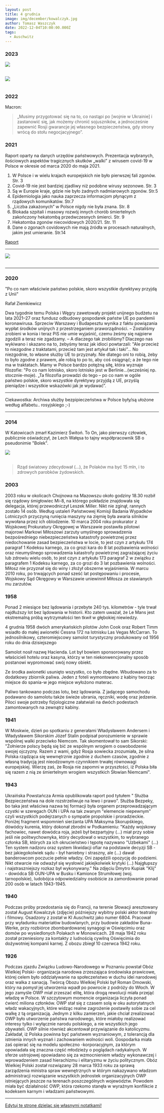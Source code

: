 ```yaml
---
layout: post
title: 4 grudnia
image: img/december/kowalczyk.jpg
author: Tomasz Waszczyk
date: 2022-12-04T10:00:00.000Z
tags:
  - Auschwitz
---
```


### 2023

<img src="./img/december/glapinski.jpeg"><br><br>

<img src="./img/december/us-debt.jpeg"><br><br>

### 2022

Macron:

> „Musimy przygotować się na to, co nastąpi po [wojnie w Ukrainie] i zastanowić się, jak możemy chronić sojuszników, a jednocześnie zapewnić Rosji gwarancje jej własnego bezpieczeństwa, gdy strony wrócą do stołu negocjacyjnego”.

### 2021

Raport oparty na danych urzędów państwowych. Prezentacja wybranych, ilościowych aspektów tragicznych skutków „walki” z wirusem covid-19 w Polsce w okresie od marca 2020 do maja 2021.

1. W Polsce i w wielu krajach europejskich nie było pierwszej fali zgonów. Str. 3
2. Covid-19 nie jest bardziej zjadliwy niż podobne wirusy sezonowe. Str. 3
3. Są w Europie kraje, gdzie nie było żadnych nadmiarowych zgonów. Str.5
4. Epidemiologia jako nauka zaprzecza informacjom płynącym z rządowych komunikatów. Str.7
5. „Liczba zakażonych” w Polsce nigdy nie była znana. Str. 8
6. Blokada szpitali i masowy rozwój innych chorób śmiertelnych zakończony hekatombą przedwczesnych śmierci. Str. 9
7. Hekatomba zgonów niecovidowych 2020/21. Str. 11
8. Dane o zgonach covidowych nie mają źródła w procesach naturalnych, jakim jest umieranie. Str.14

<a href="./documents/december/Prawdziwa_tragedia_narodu_polskiego_2020_2021_walka_z_covid_19_v1.pdf" target="_blank">Raport</a>

---

<img src="./img/december/germany.jpeg"><br><br>

---

### 2020

"Po co nam właściwie państwo polskie, skoro wszystkie dyrektywy przyjdą z Unii"

Rafał Ziemkiewicz

Dwa tygodnie temu Polska i Węgry zawetowały projekt unijnego budżetu na lata 2021–27 oraz fundusz odbudowy gospodarek państw UE po pandemii koronawirusa. Sprzeciw Warszawy i Budapesztu wynika z faktu powiązania wypłat środków unijnych z przestrzeganiem praworządności.
– Zostaliśmy zrobieni w konia i teraz PiS nie umie wyjaśnić, czemu żeśmy się najpierw zgodzili a teraz nie zgadzamy. – A dlaczego tak zrobiliśmy? Dlaczego nas wykiwano i skazano na to, żebyśmy teraz jak idioci powtarzali: "Ale przecież to niezgodne z traktatami, przecież tam jest artykuł tak i taki”...
No niezgodnie, to własne służby UE to przyznały.
Nie dlatego oni to robią, żeby to było zgodne z prawem, ale robią to po to, aby coś osiągnąć; a że tego nie ma w traktatach.
Mamy w Polsce bardzo potężną siłę, która wyznaje filozofie: "Po co nam lotnisko, skoro lotnisko jest w Berlinie...(wcześniej np. stocznie-moje).
„Ta filozofia prowadzi do tego – po co nam w ogóle państwo polskie, skoro wszystkie dyrektywy przyjdą z UE, przyślą pieniądze i wszystkie wskazówki jak je wydawać”.

---

Ciekawostka: Archiwa służby bezpipieczeństwa w Polsce były/są ułożone według alfabetu.. rosyjskiego ;-)

---

### 2014

W Katowicach zmarł Kazimierz Świtoń. To On, jako pierwszy człowiek, publicznie oświadczył, że Lech Wałęsa to tajny współpracownik SB o pseudonimie "Bolek".

<img src="./img/december/switon.jpeg"><br><br>

> Rząd światowy zdecydował (…), że Polaków ma być 15 mln, i to zdrowych parobków żydowskich.

### 2003

2003 roku w okolicach Chojnowa na Mazowszu około godziny 18.30 rozbił się rządowy śmigłowiec Mi-8, na którego pokładzie znajdowała się delegacja, której przewodniczył Leszek Miller. Nikt nie zginął, rannych zostało 14 osób.
Według ustaleń Państwowej Komisji Badania Wypadków Lotniczych przyczyną runięcia maszyny na zięmię była awaria silników wywołana przez ich oblodzenie.
10 marca 2004 roku prokurator z
Wojskowej Prokuratury Okręgowej w Warszawie postawiła pilotowi majorowi Markowi Miłoszowi zarzuty umyślnego sprowadzenia bezpośredniego niebezpieczeństwa katastrofy powietrznej przez niedochowanie zasad bezpieczeństwa w locie, to jest czyn z artykułu 174 paragraf 1 Kodeksu karnego, za co grozi kara do 8 lat pozbawienia wolności oraz nieumyślnego sprowadzenia katastrofy powietrznej zagrażającej życiu lub zdrowiu wielu osób, to jest czyn z artykułu 173 paragraf 2 w związku z paragrafem 1 Kodeksu karnego, za co grozi do 3 lat pozbawienia wolności.
Miłosz nie przyznał się do winy i złożył obszerne wyjaśnienia. W marcu 2010 roku, po trwających ponad sześć lat postępowaniu i procesie, Wojskowy Sąd Okręgowy w Warszawie uniewinnił Miłosza ze stawianych mu zarzutów.

### 1958

Ponad 2 miesiące bez lądowania i przebyte 240 tys. kilometrów - tyle trwał najdłuższy lot bez lądowania w historii. Kto zatem uważał, że Le Mans jest ekstremalną próbą wytrzymałości ten tkwił w głębokiej niewiedzy.

4 grudnia 1958 dwóch amerykańskich pilotów John Cook oraz Robert Timm wsiadło do małej awionetki Cessna 172 na lotnisku Las Vegas McCarran. To jednosilnikowy, czteromiejscowy samolot turystyczny produkowany od 1956 roku do dnia dzisiejszego

Samolot nosił nazwę Hacienda. Lot był bowiem sponsorowany przez właścicieli hotelu oraz kasyna, którzy w ten niekonwencjonalny sposób postanowi wypromować swój nowy obiekt.

Ze środka awionetki usunięto wszystko, co było zbędne. Wbudowano za to dodatkowy zbiornik paliwa. Jeden z foteli wymontowano z kabiny tworząc miejsce do spania-w jego miejsce wyłożono materac.

Paliwo tankowano podczas lotu, bez lądowania. Z jadącego samochodu podawano do samolotu także świeże ubrania, ręczniki, wodę oraz jedzenie. Piloci swoje potrzeby fizjologiczne załatwiali na dwóch podestach zamontowanych na zewnątrz kabiny.

### 1941

W Moskwie, dzień po spotkaniu z generałami Władysławem Andersem i Władysławem Sikorskim Józef Stalin podpisał porozumienie w sprawie wspólnej walki przeciwko Niemcom.
Tak skomentował to sam Sikorski:
"Żołnierze polscy będą się bić ze wspólnym wrogiem o oswobodzenie swojej ojczyzny. Razem z wami, gdyż Rosja sowiecka zrozumiała, że silna Polska rządząca się wewnętrznie zgodnie z duchem czasów, zgodnie z własną tradycją jest nieodzownym czynnikiem trwałej równowagi europejskiej. Wierzę zaś, że Rosja nie zapomni w przyszłości, iż Polska biła się razem z nią ze śmiertelnym wrogiem wszystkich Słowian Niemcami".

### 1943

Ukraińska Powstańcza Armia opublikowała raport pod tytułem " Służba Bezpieczeństwa na dole rozstrzeliwuje na lewo i prawo".
Służba Bezpeky, bo taka jest właściwa nazwa tej formacji była organem przeprowadzającym czystki w szeregach OUN i UPA na tak zwanym "elemencie niepewnym" czyli wszystkich podejrzanych o sympatie propolskie i proradzieckie.
Poniżej fragment wspomnień sierżanta UPA Maksyma Skorupśkiego, dówódcy kurenia, który dokonał zbrodni w Podkamieniu:
"Każdy wojskowy fachowiec, nawet dowódca roja, jeżeli był bezpartyjny (...) miał przy sobie jeśli nie politwychownyka, który decydował o wszystkim, to wybranego członka SB, których za ich okrucieństwo i tępotę nazywano "Uzbekami" (...) Ten system nadzoru oraz system likwidacji ofiar na podstawie decyzji SB - bez jakiegokolwiek sądu - był haniebny i straszny, ale (...) dawał banderowcom poczucie pełnie władzy. Oni zapędzili opozycję do podziemi. Nikt otwarcie nie odważył się wysłowić jakiejkolwiek krytyki (...) Najgłupszy i najstraszniejszy rozkaz był wykonywany."
Na zdjęciu Dmytro Kupiak "Klij" - dowódca SB OUN-UPA w Busku i Kamionce Strumiłowej (woj. tarnopolskie), ludobójca odpowiedzialny osobiście za zamordowanie ponad 200 osób w latach 1943-1945.

### 1940

Podczas próby przedostania się do Francji, na terenie Słowacji aresztowany został August Kowalczyk (zdjęcie) późniejszy wybitny polski aktor teatralny i filmowy. Osadzony z został w Kl Auschwitz jako numer 6804. Pracował przy wyładunku materiałów budowlanych, przy budowie zakładów Buna-Werke, przy rozbiórce zbombardowanej synagogi w Oświęcimiu oraz domów po wysiedlonych Polakach w Monowicach. 28 maja 1942 roku został przeniesiony za kontakty z ludnością cywilną Oświęcimia do dożywotniej kompanii karnej. Z obozu zbiegł 10 czerwca 1942 roku.

### 1926

Podczas zjazdu Związku Ludowo-Narodowego w Poznaniu powstał Obóz Wielkiej Polski- organizacja narodowa zrzeszająca środowiska prawicowe, której celem było oddziaływanie na społeczeństwo w duchu idei narodowej oraz walka z sanacją.
Twórcą Obozu Wielkiej Polski był Roman Dmowski, który na pomysł jej utworzenia wpadł po powrocie z podróży do Włoch. W jego zamyśle OWP miał zrzeszać elitę, która drogą rewolucji miała przejąć władzę w Polsce.
W szczytowym momencie organizacja liczyła ponad ćwierć miliona członków. OWP stał się z czasem solą w oku autorytatnych władz wakacyjnych, które widząc realne zagrożenie postawiły sobie za cel walkę z tą organizacją.
Jednym z kilku zamierzeń, jakie chciał zrealizować OWP było utworzenie państwa narodowego, które miałoby realizować interesy tylko i wyłącznie narodu polskiego, a nie wszystkich jego obywateli. OWP silnie również akcentował przywiązanie do katolicyzmu. Zakładał, iż Polska powinna być państwem wyznaniowym, z tolerancją dla istnienia innych wyznań i zachowaniem wolności woli. Gospodarka miała zaś opierać się na modelu społeczno -korporacyjnym, za którym opowiadała się znaczna część młodzieży o poglądach radykalnych. W sferze ustrojowej opowiadano się za wzmocnieniem władzy wykonawczej i wprowadzeniem zasad hierachizmu i elitaryzmu w życiu politycznym.
Obóz Wielkiej Polski został rozwiązany 28 marca 1933 roku za sprawą zarządzenia ministra spraw wewnętrznych w którym nakazywano władzom administracji rozwiązanie wszystkich jednostek organizacyjnych OWP istniejących jeszcze na terenach poszczególnych województw. Powodem miała być działalność OWP, która rzekomo stanęła w wyraźnym konflikcie z kodeksem karnym i władzami państwowymi.

---

<a href="https://github.com/TomaszWaszczyk/historia.waszczyk.com/edit/master/src/content/december-4.md" target="_blank">Edytuj tę stronę dzieląc się własnymi notatkami!</a>
